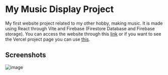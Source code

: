# My Music Display Project

My first website project related to my other hobby, making music. It is made using React through Vite and Firebase (Firestore Database and Firebase storage). You can access the website through this [link](https://anandamusicdisplay.vercel.app) or if you want to see the Vercel project page you can use [this](https://vercel.com/ananda-arti-widigdos-projects/anandamusicdisplay).

## Screenshots
![image](https://github.com/ananda17gb/MusicDisplay/assets/79387612/f4af4682-a980-4fa1-b08c-e845f5d90641)




